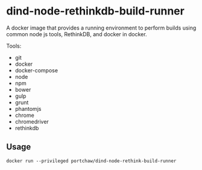# dind-node-rethinkdb-build-runner

A docker image that provides a running environment to perform builds using common node
js tools, RethinkDB, and docker in docker.

Tools:

- git
- docker
- docker-compose
- node
- npm
- bower
- gulp
- grunt
- phantomjs
- chrome
- chromedriver
- rethinkdb

## Usage

```
docker run --privileged portchaw/dind-node-rethink-build-runner
```
